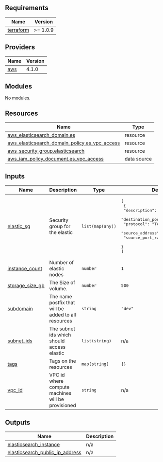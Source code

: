 ## Requirements

| Name | Version |
|------|---------|
| <a name="requirement_terraform"></a> [terraform](#requirement\_terraform) | >= 1.0.9 |

## Providers

| Name | Version |
|------|---------|
| <a name="provider_aws"></a> [aws](#provider\_aws) | 4.1.0 |

## Modules

No modules.

## Resources

| Name | Type |
|------|------|
| [aws_elasticsearch_domain.es](https://registry.terraform.io/providers/hashicorp/aws/latest/docs/resources/elasticsearch_domain) | resource |
| [aws_elasticsearch_domain_policy.es_vpc_access](https://registry.terraform.io/providers/hashicorp/aws/latest/docs/resources/elasticsearch_domain_policy) | resource |
| [aws_security_group.elasticsearch](https://registry.terraform.io/providers/hashicorp/aws/latest/docs/resources/security_group) | resource |
| [aws_iam_policy_document.es_vpc_access](https://registry.terraform.io/providers/hashicorp/aws/latest/docs/data-sources/iam_policy_document) | data source |

## Inputs

| Name | Description | Type | Default | Required |
|------|-------------|------|---------|:--------:|
| <a name="input_elastic_sg"></a> [elastic\_sg](#input\_elastic\_sg) | Security group for the elastic | `list(map(any))` | <pre>[<br>  {<br>    "description": "https",<br>    "destination_port_range": "443",<br>    "protocol": "Tcp",<br>    "source_address": "10.20.0.0/24",<br>    "source_port_range": "443"<br>  }<br>]</pre> | no |
| <a name="input_instance_count"></a> [instance\_count](#input\_instance\_count) | Number of elastic nodes | `number` | `1` | no |
| <a name="input_storage_size_gb"></a> [storage\_size\_gb](#input\_storage\_size\_gb) | The Size of volume. | `number` | `500` | no |
| <a name="input_subdomain"></a> [subdomain](#input\_subdomain) | The name postfix that will be added to all resources | `string` | `"dev"` | no |
| <a name="input_subnet_ids"></a> [subnet\_ids](#input\_subnet\_ids) | The subnet ids which should access elastic | `list(string)` | n/a | yes |
| <a name="input_tags"></a> [tags](#input\_tags) | Tags on the resources | `map(string)` | `{}` | no |
| <a name="input_vpc_id"></a> [vpc\_id](#input\_vpc\_id) | VPC id where compute machines will be provisioned | `string` | n/a | yes |

## Outputs

| Name | Description |
|------|-------------|
| <a name="output_elasticsearch_instance"></a> [elasticsearch\_instance](#output\_elasticsearch\_instance) | n/a |
| <a name="output_elasticsearch_public_ip_address"></a> [elasticsearch\_public\_ip\_address](#output\_elasticsearch\_public\_ip\_address) | n/a |
